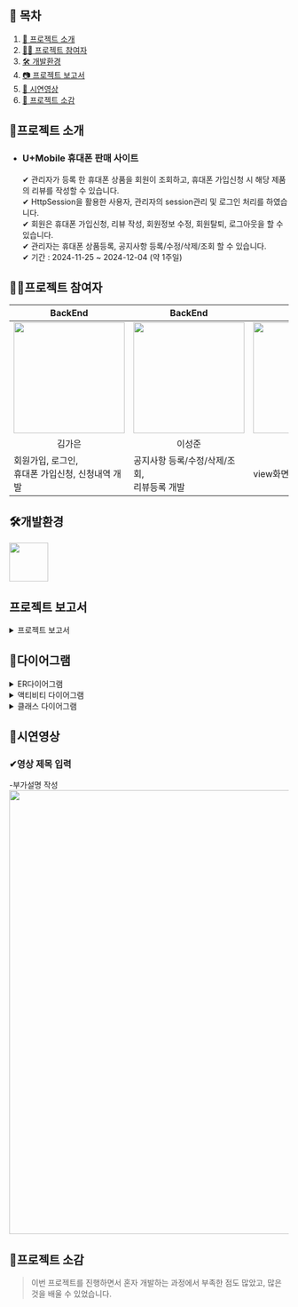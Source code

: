 ## 🔖 목차
1. [🚩 프로젝트 소개](#프로젝트-소개)
2. [🙋‍♀️ 프로젝트 참여자](#프로젝트-참여자)
3. [🛠 개발환경](#개발환경)
4. [📷 프로젝트 보고서](#프로젝트-보고서)
5. [🎥 시연영상](#시연영상)
6. [📝 프로젝트 소감](#프로젝트-소감)

## 🚩프로젝트 소개
- ### U+Mobile 휴대폰 판매 사이트
  ✔ 관리자가 등록 한 휴대폰 상품을 회원이 조회하고, 휴대폰 가입신청 시 해당 제품의 리뷰를 작성할 수 있습니다. <br />
  ✔ HttpSession을 활용한 사용자, 관리자의 session관리 및 로그인 처리를 하였습니다. <br />
  ✔ 회원은 휴대폰 가입신청, 리뷰 작성, 회원정보 수정, 회원탈퇴, 로그아웃을 할 수 있습니다. <br />
  ✔ 관리자는 휴대폰 상품등록, 공지사항 등록/수정/삭제/조회 할 수 있습니다. <br />
  ✔ 기간 : 2024-11-25 ~ 2024-12-04 (약 1주일)


## 🙋‍♀프로젝트 참여자
|BackEnd|BackEnd|FrontEnd|
|------|---|---|
| <img src="https://github.com/user-attachments/assets/6268e49e-83b6-4f20-b046-80c79aed964a" width="200px"> |  <img src="https://github.com/user-attachments/assets/ed445088-8b46-4e49-8cec-e76bfa88c229" width="200px"> |  <img src="https://github.com/user-attachments/assets/2385fe11-8da7-4913-b2e7-8b2e5aa965f9" width="200px">  |
|<div align="center">김가은</div>|<div align="center">이성준</div>|<div align="center">이동희</div>|
|회원가입, 로그인,  <br />휴대폰 가입신청, 신청내역 개발|공지사항 등록/수정/삭제/조회, <br /> 리뷰등록 개발|view화면 작업|


## 🛠개발환경
<img src="https://camo.githubusercontent.com/92b8740de6bc60cb5d5115586a179c73a9938bb4f8947649ee5f232a3f339ecc/68747470733a2f2f696d672e736869656c64732e696f2f62616467652f6a6176612d3030373339363f7374796c653d666f722d7468652d6261646765266c6f676f3d6a617661266c6f676f436f6c6f723d7768697465" width="70px">


## 프로젝트 보고서
<details>
   <summary>프로젝트 보고서</summary>

   <img src="https://github.com/user-attachments/assets/f43cc93a-fbdc-475b-8484-84ed0f96851e" width="400px">
<img src="https://github.com/user-attachments/assets/4991131c-f02e-4e87-8b25-c111dfe73610" width="400px">
<img src="https://github.com/user-attachments/assets/1e4ac332-39e8-4d88-8928-2deb71ae9e41" width="400px">
<img src="https://github.com/user-attachments/assets/5649394c-f52d-4d84-b4d6-cbdaf346e6f0" width="400px">
<img src="https://github.com/user-attachments/assets/b803aa9d-7124-45d3-8423-b0d9167f3f5b" width="400px">
<img src="https://github.com/user-attachments/assets/16a92348-2f10-4511-a588-9e849ba662a6" width="400px">
<img src="https://github.com/user-attachments/assets/260865d5-25e9-4b88-b06c-d1251ae975a6" width="400px">
<img src="https://github.com/user-attachments/assets/ab2e2f53-4cee-4a6d-aa7a-0777b3df63c8" width="400px">
<img src="https://github.com/user-attachments/assets/a938981a-201b-4831-9636-db6f4997b01b" width="400px">
<img src="https://github.com/user-attachments/assets/6400802c-fce0-425a-a191-cfeb05ed86b5" width="400px">
<img src="https://github.com/user-attachments/assets/0dcc8d84-0fc7-4314-9244-149896fa419a" width="400px">
<img src="https://github.com/user-attachments/assets/fa71d77c-c082-4843-aaa2-30c67afd6df8" width="400px">
<img src="https://github.com/user-attachments/assets/0380e77c-617a-4e6d-ad4a-a5395df07363" width="400px">
<img src="https://github.com/user-attachments/assets/3d62c40b-3451-4bf6-a6db-2678f1c8e15c" width="400px">
<img src="https://github.com/user-attachments/assets/642cb442-e9d0-4534-9893-2a159d66eaf1" width="400px">
<img src="https://github.com/user-attachments/assets/e6ec431a-43c6-480d-a01f-9be80e1cb7eb" width="400px">
<img src="https://github.com/user-attachments/assets/8adc50b1-1b45-40a8-a8fd-3ea900085767" width="400px">
<img src="https://github.com/user-attachments/assets/5b4912ca-36da-4680-9ce0-c3218a589a5a" width="400px">
<img src="https://github.com/user-attachments/assets/2ca565c8-3a30-4f5d-a9ac-c999d08b689d" width="400px">
<img src="https://github.com/user-attachments/assets/e5322d3f-7383-4c6e-b07f-be83d001a566" width="400px">
<img src="https://github.com/user-attachments/assets/82f2f9ce-b818-4bf5-90bb-7a5c04562c52" width="400px">
<img src="https://github.com/user-attachments/assets/1c8563ee-3a39-4a6c-9a14-1311c2b85495" width="400px">
<img src="https://github.com/user-attachments/assets/6e511c60-1654-48bf-bd8a-69bb56825467" width="400px">
<img src="https://github.com/user-attachments/assets/849a8250-24f7-4ba4-b643-d5cfe5f94630" width="400px">
<img src="https://github.com/user-attachments/assets/9418e12d-e589-41b2-8adc-9c6c9a8e1196" width="400px">
<img src="https://github.com/user-attachments/assets/ec6d2089-e778-4bc3-91b3-459bc376afd8" width="400px">
<img src="https://github.com/user-attachments/assets/4ce31be0-1ff5-479a-9645-beb63b21fa8d" width="400px">
<img src="https://github.com/user-attachments/assets/74756caf-3d8b-4f19-87ba-149641ff8e5f" width="400px">
<img src="https://github.com/user-attachments/assets/ad9d03dc-3e61-4143-91cd-bdc0a600b785" width="400px">
<img src="https://github.com/user-attachments/assets/4ee3d6fc-4e82-4275-a189-9492566d68a2" width="400px">
<img src="https://github.com/user-attachments/assets/d90cf585-d8ed-49b9-9216-13e0462f552a" width="400px">
<img src="https://github.com/user-attachments/assets/bd103f22-0344-4d15-839f-dba39e189203" width="400px">
<img src="https://github.com/user-attachments/assets/afdc46da-0ab3-408b-ada0-c2d8c2e850db" width="400px">
<img src="https://github.com/user-attachments/assets/17b668e1-673e-4beb-9f10-a7e4e246ec80" width="400px">
<img src="https://github.com/user-attachments/assets/81eefeff-684f-4767-ac0c-4dcb958baf9f" width="400px">
<img src="https://github.com/user-attachments/assets/630a8592-2aaa-4571-b4cc-7b1cb9eef862" width="400px">
<img src="https://github.com/user-attachments/assets/60b6495c-1c2f-45d1-ae97-f3e49a54a66c" width="400px">
<img src="https://github.com/user-attachments/assets/82e8879b-7989-40ad-a4e4-266361ed2321" width="400px">
<img src="https://github.com/user-attachments/assets/23de3403-ea87-43f9-b947-7ebdf00f46ad" width="400px">
<img src="https://github.com/user-attachments/assets/3fbf6f45-5e99-4c2e-9afc-41cd8b937529" width="400px">
<img src="https://github.com/user-attachments/assets/b819377f-09b3-4639-8f00-05127434c97d" width="400px">
<img src="https://github.com/user-attachments/assets/f5a56951-553b-4bd0-96c4-842d8b72cd4f" width="400px">
<img src="https://github.com/user-attachments/assets/e9001f3d-0be1-41ec-96f4-0a9c6d9b3bc9" width="400px">
<img src="https://github.com/user-attachments/assets/dea63be3-d3fe-4483-84d6-00b1d01f2181" width="400px">
<img src="https://github.com/user-attachments/assets/4d52835d-daa0-4fc1-a950-fe8cd13088b4" width="400px">
<img src="https://github.com/user-attachments/assets/6ce894ce-2f95-4f83-a2c7-c976573d4c74" width="400px">
<img src="https://github.com/user-attachments/assets/b786b579-5dcd-4bb7-b8bc-a565790ea7cf" width="400px">
<img src="https://github.com/user-attachments/assets/c4e06929-270e-4afe-af78-ac40a343b9a2" width="400px">
<img src="https://github.com/user-attachments/assets/3c34bc94-be12-47ed-90a9-1bb518a8eb56" width="400px">
<img src="https://github.com/user-attachments/assets/a9d59cac-6b9d-444e-88cf-2672b5a05f35" width="400px">
<img src="https://github.com/user-attachments/assets/787b87d2-7c61-4bc1-90cc-3b32739cd9e6" width="400px">
<img src="https://github.com/user-attachments/assets/34f9f330-ebed-4ec4-8a5d-8410fdf07682" width="400px">
<img src="https://github.com/user-attachments/assets/9d56137a-95b8-4acd-8660-a3a19dc8987d" width="400px">

</details>

## 📑다이어그램
<details>
   <summary>ER다이어그램</summary>
   <img src="" width="800px"></br>
</details>
<details>
   <summary>액티비티 다이어그램</summary>
   <img src="" width="800px"></br>
</details>
<details>
   <summary>클래스 다이어그램</summary>
   <img src="" width="800px"></br>
</details>


## 🎥시연영상
### ✔영상 제목 입력
-부가설명 작성
<img src="https://github.com/user-attachments/assets/7ef30cd0-1078-4245-bc3b-d2c78875c69a" width="800px"></br>



## 📝프로젝트 소감
> 이번 프로젝트를 진행하면서 혼자 개발하는 과정에서 부족한 점도 많았고, 많은 것을 배울 수 있었습니다. <br />
